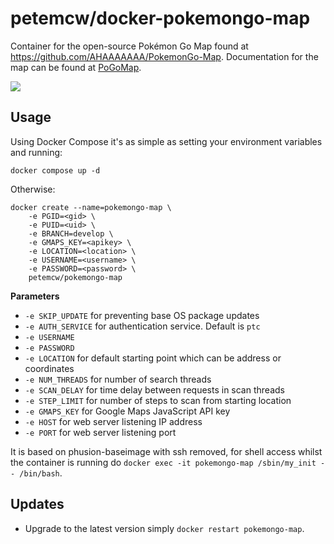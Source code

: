 # petemcw/docker-pokemongo-map

Container for the open-source Pokémon Go Map found at https://github.com/AHAAAAAAA/PokemonGo-Map. Documentation for the map can be found at [PoGoMap](https://jz6.github.io/PoGoMap/).

![](https://raw.githubusercontent.com/petemcw/docker-templates/master/petemcw/img/pokemon-go-banner.png)

## Usage

Using Docker Compose it's as simple as setting your environment variables and running:

```
docker compose up -d
```

Otherwise:

```
docker create --name=pokemongo-map \
    -e PGID=<gid> \
    -e PUID=<uid> \
    -e BRANCH=develop \
    -e GMAPS_KEY=<apikey> \
    -e LOCATION=<location> \
    -e USERNAME=<username> \
    -e PASSWORD=<password> \
    petemcw/pokemongo-map
```

**Parameters**

* `-e SKIP_UPDATE` for preventing base OS package updates
* `-e AUTH_SERVICE` for authentication service. Default is `ptc`
* `-e USERNAME`
* `-e PASSWORD`
* `-e LOCATION` for default starting point which can be address or coordinates
* `-e NUM_THREADS` for number of search threads
* `-e SCAN_DELAY` for time delay between requests in scan threads
* `-e STEP_LIMIT` for number of steps to scan from starting location
* `-e GMAPS_KEY` for Google Maps JavaScript API key
* `-e HOST` for web server listening IP address
* `-e PORT` for web server listening port

It is based on phusion-baseimage with ssh removed, for shell access whilst the container is running do `docker exec -it pokemongo-map /sbin/my_init -- /bin/bash`.

## Updates

* Upgrade to the latest version simply `docker restart pokemongo-map`.
